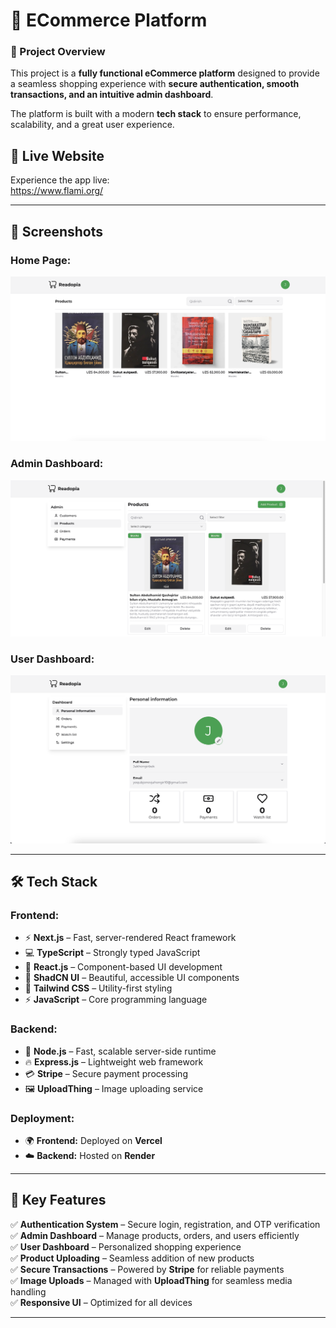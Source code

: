 # 🚀 ECommerce Platform  

### 🌟 Project Overview  
This project is a **fully functional eCommerce platform** designed to provide a seamless shopping experience with **secure authentication, smooth transactions, and an intuitive admin dashboard**.  

The platform is built with a modern **tech stack** to ensure performance, scalability, and a great user experience.  

## 🚀 Live Website
Experience the app live:  
https://www.flami.org/

---

## 📸 Screenshots  
### **Home Page:** 
![Homepage Screenshot](./screenshots/homepage.png) 

### **Admin Dashboard:** 
![Admin Dashboard Screenshot](./screenshots/adminpage.png) 

### **User Dashboard:** 
![User Dashboard Screenshot](./screenshots/dashboardpage.png) 


---

## 🛠 Tech Stack  

### **Frontend:**  
- ⚡ **Next.js** – Fast, server-rendered React framework  
- 💻 **TypeScript** – Strongly typed JavaScript  
- 🎨 **React.js** – Component-based UI development  
- 🌿 **ShadCN UI** – Beautiful, accessible UI components  
- 🎨 **Tailwind CSS** – Utility-first styling  
- ⚡ **JavaScript** – Core programming language  

### **Backend:**  
- 🚀 **Node.js** – Fast, scalable server-side runtime  
- 🔥 **Express.js** – Lightweight web framework  
- 💳 **Stripe** – Secure payment processing  
- 🖼 **UploadThing** – Image uploading service  

### **Deployment:**  
- 🌍 **Frontend:** Deployed on **Vercel**  
- ☁️ **Backend:** Hosted on **Render**  

---

## 🔑 Key Features  
✅ **Authentication System** – Secure login, registration, and OTP verification  
✅ **Admin Dashboard** – Manage products, orders, and users efficiently  
✅ **User Dashboard** – Personalized shopping experience  
✅ **Product Uploading** – Seamless addition of new products  
✅ **Secure Transactions** – Powered by **Stripe** for reliable payments  
✅ **Image Uploads** – Managed with **UploadThing** for seamless media handling  
✅ **Responsive UI** – Optimized for all devices  

---
